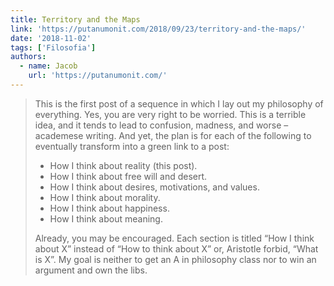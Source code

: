 ```yaml
---
title: Territory and the Maps
link: 'https://putanumonit.com/2018/09/23/territory-and-the-maps/'
date: '2018-11-02'
tags: ['Filosofia']
authors:
  - name: Jacob
    url: 'https://putanumonit.com/'
---
```

> This is the first post of a sequence in which I lay out my philosophy of everything. Yes, you are very right to be worried. This is a terrible idea, and it tends to lead to confusion, madness, and worse – academese writing. And yet, the plan is for each of the following to eventually transform into a green link to a post:
>
> - How I think about reality (this post).
> - How I think about free will and desert.
> - How I think about desires, motivations, and values.
> - How I think about morality.
> - How I think about happiness.
> - How I think about meaning.
>
> Already, you may be encouraged. Each section is titled “How I think about X” instead of “How to think about X” or, Aristotle forbid, “What is X”. My goal is neither to get an A in philosophy class nor to win an argument and own the libs.
